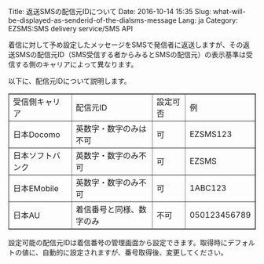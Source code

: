Title: 返送SMSの配信元IDについて
Date: 2016-10-14 15:35
Slug: what-will-be-displayed-as-senderid-of-the-dialsms-message
Lang: ja
Category: EZSMS:SMS delivery service/SMS API

着信に対して予め設定したメッセージをSMSで発信者に返送しますが、その返送SMSの配信元ID（SMS受信する者からみるとSMSの配信元）の表示基準は受信する側のキャリアによって異なります。

以下に、配信元IDについて説明します。

<table border="1" cellpadding="1" cellspacing="1">
  <tbody>
    <tr>
      <td>受信側キャリア</td>
      <td>配信元ID</td>
      <td>設定可否</td>
      <td>例</td>
    </tr>
    <tr>
      <td>日本Docomo</td>
      <td>英数字・数字のみは不可</td>
      <td>可</td>
      <td>EZSMS123</td>
    </tr>
    <tr>
      <td>日本ソフトバンク</td>
      <td>英数字・数字のみ不可</td>
      <td>可</td>
      <td>EZSMS</td>
    </tr>
    <tr>
      <td>日本EMobile</td>
      <td>英数字・数字のみ不可</td>
      <td>可</td>
      <td>1ABC123</td>
    </tr>
    <tr>
      <td>日本AU</td>
      <td>着信番号と同様、数字のみ</td>
      <td>不可</td>
      <td>050123456789</td>
    </tr>
  </tbody>
</table>

設定可能の配信元IDは着信番号の管理画面から設定できます。取得時にデフォルトの値に、自動的に設定されますが、番号取得後、変更してください。